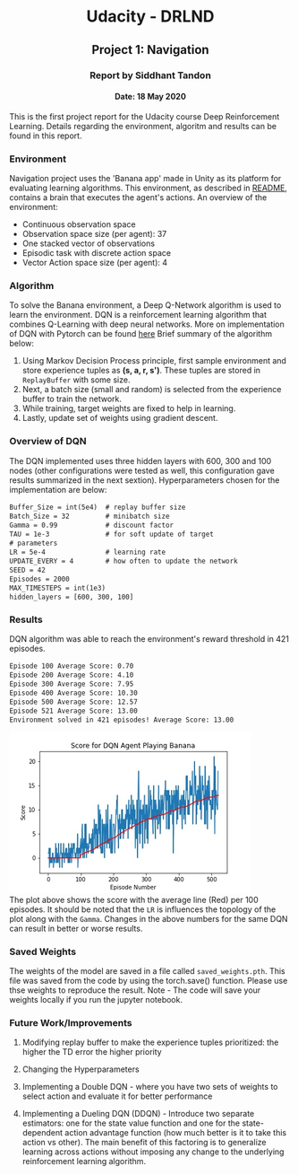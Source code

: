 <center><h1>Udacity - DRLND</h1></center>
<center><h2>Project 1: Navigation</h2></center>
<center><h3>Report by Siddhant Tandon</h3></center>
<center><h4>Date: 18 May 2020</h4></center>

This is the first project report for the Udacity course Deep Reinforcement Learning. Details regarding the environment, algoritm and results can be found in this report.

### Environment
Navigation project uses the 'Banana app' made in Unity as its platform for evaluating learning algorithms. This environment, as described in [README](./README.md), contains a brain that executes the agent's actions. An overview of the environment:

- Continuous observation space
- Observation space size (per agent): 37
- One stacked vector of observations
- Episodic task with discrete action space
- Vector Action space size (per agent): 4

### Algorithm

To solve the Banana environment, a Deep Q-Network algorithm is used to learn the environment. DQN is a reinforcement learning algorithm that combines Q-Learning with deep neural networks. More on implementation of DQN with Pytorch can be found [here](https://pytorch.org/tutorials/intermediate/reinforcement_q_learning.html) Brief summary of the algorithm below:

1. Using Markov Decision Process principle, first sample environment and store experience tuples as **(s, a, r, s')**. These tuples are stored in `ReplayBuffer` with some size.
2. Next, a batch size (small and random) is selected from the experience buffer to train the network.
3. While training, target weights are fixed to help in learning.
4. Lastly, update set of weights using gradient descent.


### Overview of DQN

The DQN implemented uses three hidden layers with 600, 300 and 100 nodes (other configurations were tested as well, this configuration gave results summarized in the next sextion).
Hyperparameters chosen for the implementation are below:

```
Buffer_Size = int(5e4)  # replay buffer size
Batch_Size = 32         # minibatch size
Gamma = 0.99            # discount factor
TAU = 1e-3              # for soft update of target
# parameters
LR = 5e-4               # learning rate
UPDATE_EVERY = 4        # how often to update the network
SEED = 42
Episodes = 2000
MAX_TIMESTEPS = int(1e3)
hidden_layers = [600, 300, 100]
```

### Results

DQN algorithm was able to reach the environment's reward threshold in 421 episodes.

```
Episode 100	Average Score: 0.70
Episode 200	Average Score: 4.10
Episode 300	Average Score: 7.95
Episode 400	Average Score: 10.30
Episode 500	Average Score: 12.57
Episode 521	Average Score: 13.00
Environment solved in 421 episodes!	Average Score: 13.00
```

![](./images/navigation_plot.jpg)
<br>
The plot above shows the score with the average line (Red) per 100 episodes. It should be noted that the `LR` is influences the topology of the plot along with the `Gamma`. Changes in the above numbers for the same DQN can result in better or worse results.

### Saved Weights
The weights of the model are saved in a file called `saved_weights.pth`. This file was saved from the code by using the torch.save() function. Please use thse weights to reproduce the result. 
Note - The code will save your weights locally if you run the jupyter notebook. 

### Future Work/Improvements 

1. Modifying replay buffer to make the experience tuples prioritized: the higher the TD error the higher priority

2. Changing the Hyperparameters

2. Implementing a Double DQN - where you have two sets of weights to select action and evaluate it for better performance

3. Implementing a Dueling DQN (DDQN) - Introduce two separate estimators: one for the state value function and one for the state-dependent action advantage function (how much better is it to take this action vs other). The main benefit of this factoring is to generalize learning across actions without imposing any change to the underlying reinforcement learning algorithm.
